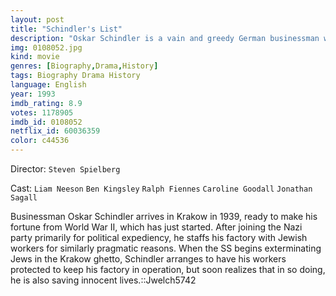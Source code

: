 ```yaml
---
layout: post
title: "Schindler's List"
description: "Oskar Schindler is a vain and greedy German businessman who becomes an unlikely humanitarian amid the barbaric German Nazi reign when he feels compelled to turn his factory into a refuge for Jews. Based on the true story of Oskar Schindler who managed to save about 1100 Jews from being gassed at the Auschwitz concentration camp, it is a testament to the good in all of us..."
img: 0108052.jpg
kind: movie
genres: [Biography,Drama,History]
tags: Biography Drama History 
language: English
year: 1993
imdb_rating: 8.9
votes: 1178905
imdb_id: 0108052
netflix_id: 60036359
color: c44536
---
```

Director: `Steven Spielberg`  

Cast: `Liam Neeson` `Ben Kingsley` `Ralph Fiennes` `Caroline Goodall` `Jonathan Sagall` 

Businessman Oskar Schindler arrives in Krakow in 1939, ready to make his fortune from World War II, which has just started. After joining the Nazi party primarily for political expediency, he staffs his factory with Jewish workers for similarly pragmatic reasons. When the SS begins exterminating Jews in the Krakow ghetto, Schindler arranges to have his workers protected to keep his factory in operation, but soon realizes that in so doing, he is also saving innocent lives.::Jwelch5742